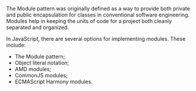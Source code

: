 The Module pattern was originally defined as a way to provide both private and public encapsulation for classes in conventional software engineering. Modules help in keeping the units of code for a project both cleanly separated and organized.

In JavaScript, there are several options for implementing modules. These include:

- The Module pattern;
- Object literal notation;
- AMD modules;
- CommonJS modules;
- ECMAScript Harmony modules.
